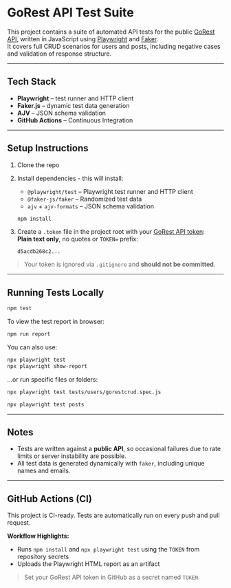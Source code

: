 # GoRest API Test Suite

This project contains a suite of automated API tests for the public [GoRest API](https://gorest.co.in/), written in JavaScript using [Playwright](https://playwright.dev/) and [Faker](https://fakerjs.dev/).  
It covers full CRUD scenarios for users and posts, including negative cases and validation of response structure.

---

## Tech Stack

- **Playwright** – test runner and HTTP client
- **Faker.js** – dynamic test data generation
- **AJV** – JSON schema validation
- **GitHub Actions** – Continuous Integration

---

## Setup Instructions

1. Clone the repo
2. Install dependencies - this will install:

   - `@playwright/test` – Playwright test runner and HTTP client
   - `@faker-js/faker` – Randomized test data
   - `ajv` + `ajv-formats` – JSON schema validation

   ```bash
   npm install
   ```

3. Create a `.token` file in the project root with your [GoRest API token](https://gorest.co.in/consumer/login):  
   **Plain text only**, no quotes or `TOKEN=` prefix:

   ```
   d5acdb268c2...
   ```

> Your token is ignored via `.gitignore` and **should not be committed**.

---

## Running Tests Locally

```bash
npm test
```

To view the test report in browser:

```bash
npm run report
```

You can also use:

```bash
npx playwright test
npx playwright show-report
```

...or run specific files or folders:

```bash
npx playwright test tests/users/gorestcrud.spec.js
```

```bash
npx playwright test posts
```

---

## Notes

- Tests are written against a **public API**, so occasional failures due to rate limits or server instability are possible.
- All test data is generated dynamically with `faker`, including unique names and emails.

---

## GitHub Actions (CI)

This project is CI-ready. Tests are automatically run on every push and pull request.

**Workflow Highlights:**

- Runs `npm install` and `npx playwright test` using the `TOKEN` from repository secrets
- Uploads the Playwright HTML report as an artifact

> Set your GoRest API token in GitHub as a secret named `TOKEN`.
